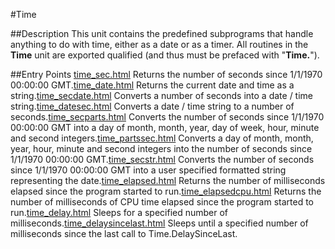 
#Time

##Description
This unit contains the predefined subprograms that handle anything to do with time, either as a date or as a timer.
All routines in the **Time** unit are exported qualified (and thus must be prefaced with "**Time.**").

##Entry Points
[time_sec.html](**Sec**) Returns the number of seconds since 1/1/1970 00:00:00 GMT.[time_date.html](**Date**) Returns the current date and time as a string.[time_secdate.html](**SecDate**) Converts a number of seconds into a date / time string.[time_datesec.html](**DateSec**) Converts a date / time string to a number of seconds.[time_secparts.html](**SecParts**) Converts the number of seconds since 1/1/1970 00:00:00 GMT into a day of month, month, year, day of week, hour, minute and second integers.[time_partssec.html](**PartsSec**) Converts a day of month, month, year, hour, minute and second integers into the number of seconds since 1/1/1970 00:00:00 GMT.[time_secstr.html](**SecStr**) Converts the number of seconds since 1/1/1970 00:00:00 GMT into a user specified formatted string representing the date.[time_elapsed.html](**Elapsed**) Returns the number of milliseconds elapsed since the program started to run.[time_elapsedcpu.html](**ElapsedCPU**) Returns the number of milliseconds of CPU time elapsed since the program started to run.[time_delay.html](**Delay**) Sleeps for a specified number of milliseconds.[time_delaysincelast.html](**DelaySinceLast**) Sleeps until a specified number of milliseconds since the last call to Time.DelaySinceLast.
